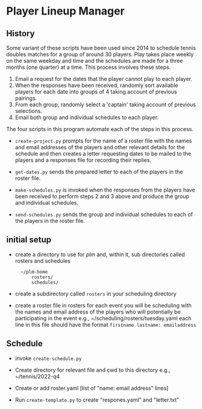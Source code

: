 # Player Lineup Manager

## History

Some variant of these scripts have been used since 2014 to schedule tennis doubles matches for a group of around 30 players. Play takes place weekly on the same weekday and time and the schedules are made for a three months (one quarter) at a time. This process involves these steps.

1. Email a request for the dates that the player cannot play to each player.
2. When the responses have been received, randomly sort available players for each date into groups of 4 taking account of previous pairings.
3. From each group, randomly select a 'captain' taking account of previous selections.
4. Email both group and individual schedules to each player.

The four scripts in this program automate each of the steps in this process.

- `create-project.py` prompts for the name of a roster file with the names and email addresses of the players and other relevant details for the schedule and then creates a letter requesting dates to be mailed to the players and a responses file for recording their replies.

- `get-dates.py` sends the prepared letter to each of the players in the roster file.

- `make-schedules.py` is invoked when the responses from the players have been received to perform steps 2 and 3 above and produce the group and individual schedules.

- `send-schedules.py` sends the group and individual schedules to each of the players in the roster file.

## initial setup

- create a directory to use for *plm* and, within it, sub directories called rosters and schedules

        ~/plm-home
            rosters/
            schedules/

- create a subdirectory called `rosters` in your scheduling directory
- create a roster file in rosters for each event you will be scheduling with the names and email address of the players who will potentially be participating in the event
    e.g., ~/scheduling/rosters/tuesday.yaml
    each line in this file should have the format `firstname lastname: emailaddress`

## Schedule

- invoke `create-schedule.py`

- Create directory for relevant file and cwd to this directory
    e.g., ~/tennis/2022-q4
- Create or add roster.yaml [list of "name: email address" lines]
- Run `create-template.py` to create "respones.yaml" and "letter.txt"

